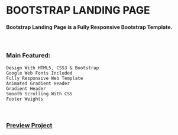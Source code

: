 # BOOTSTRAP LANDING PAGE
#### Bootstrap Landing Page is a Fully Responsive Bootstrap Template.

<br />

### Main Featured:
    Design With HTML5, CSS3 & Bootstrap
    Google Web Fonts Included
    Fully Responsive Web Template
    Animated Gradient Header
    Gradient Header
    Smooth Scrolling With CSS
    Footer Weights

<br />

### [Preview Project](https://wasek23.github.io/bootstrap-landing-page/)